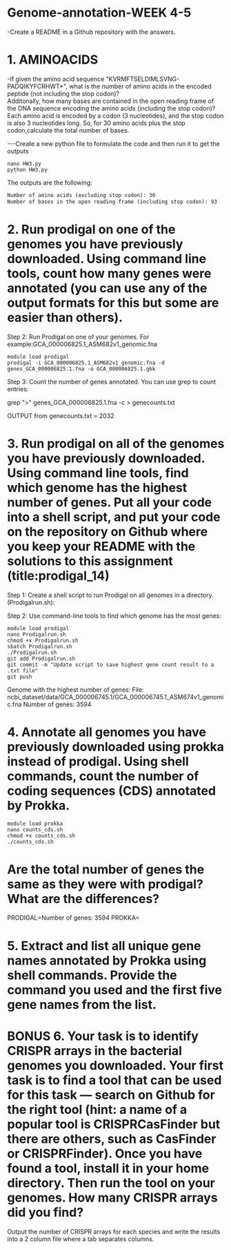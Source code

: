# Genome-annotation-WEEK 4-5
-Create a README in a Github repository with the answers.

# 1. AMINOACIDS
-If given the amino acid sequence "KVRMFTSELDIMLSVNG-PADQIKYFCRHWT*", what is the number of amino acids in the encoded peptide (not including the stop codon)?    
Additonally, how many bases are contained in the open reading frame of the DNA sequence encoding the amino acids (including the stop codon)?    
Each amino acid is encoded by a codon (3 nucleotides), and the stop codon is also 3 nucleotides long. So, for 30 amino acids plus the stop codon,calculate the total number of bases.    

---Create a new python file to formulate the code and then run it to get the outputs    
```
nano HW3.py
python HW3.py
```
The outputs are the following:

```markdown
Number of amino acids (excluding stop codon): 30
Number of bases in the open reading frame (including stop codon): 93
```

# 2. Run prodigal on one of the genomes you have previously downloaded. Using command line tools, count how many genes were annotated (you can use any of the output formats for this but some are easier than others).

Step 2: Run Prodigal on one of your genomes. For example:GCA_000006825.1_ASM682v1_genomic.fna

```
module load prodigal 
prodigal -i GCA_000006825.1_ASM682v1_genomic.fna -d genes_GCA_000006825.1.fna -o GCA_000006825.1.gbk 
```

Step 3: Count the number of genes annotated. You can use grep to count entries:

grep ">" genes_GCA_000006825.1.fna -c > genecounts.txt

OUTPUT from genecounts.txt = 2032


# 3. Run prodigal on all of the genomes you have previously downloaded. Using command line tools, find which genome has the highest number of genes. Put all your code into a shell script, and put your code on the repository on Github where you keep your README with the solutions to this assignment (title:prodigal_14)

Step 1: Create a shell script to run Prodigal on all genomes in a directory. (Prodigalrun.sh):

Step 2: Use command-line tools to find which genome has the most genes:
```
module load prodigal
nano Prodigalrun.sh
chmod +x Prodigalrun.sh
sbatch Prodigalrun.sh
./Prodigalrun.sh
git add Prodigalrun.sh
git commit -m "Update script to save highest gene count result to a .txt file"
git push
```
Genome with the highest number of genes:
File: ncbi_dataset/data/GCA_000006745.1/GCA_000006745.1_ASM674v1_genomic.fna
Number of genes: 3594

# 4. Annotate all genomes you have previously downloaded using prokka instead of prodigal. Using shell commands, count the number of coding sequences (CDS) annotated by Prokka. 
```
module load prokka
nano counts_cds.sh
chmod +x counts_cds.sh
./counts_cds.sh

```
# Are the total number of genes the same as they were with prodigal? What are the differences?
PRODIGAL=Number of genes: 3594
PROKKA= 

# 5. Extract and list all unique gene names annotated by Prokka using shell commands. Provide the command you used and the first five gene names from the list.


# BONUS 6. Your task is to identify CRISPR arrays in the bacterial genomes you downloaded. Your first task is to find a tool that can be used for this task — search on Github for the right tool (hint: a name of a popular tool is CRISPRCasFinder but there are others, such as CasFinder or CRISPRFinder). Once you have found a tool, install it in your home directory. Then run the tool on your genomes. How many CRISPR arrays did you find?
Output the number of CRISPR arrays for each species and write the results into a 2 column file where a tab separates columns.


